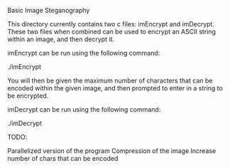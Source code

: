 Basic Image Steganography

This directory currently contains two c files: imEncrypt and imDecrypt. These two files when
combined can be used to encrypt an ASCII string within an image, and then decrypt it. 

imEncrypt can be run using the following command:

./imEncrypt <TIFF Image File>

You will then be given the maximum number of characters that can be encoded within the given image,
and then prompted to enter in a string to be encrypted.

imDecrypt can be run using the following command:

./imDecrypt <TIFF Image File>



TODO:

Parallelized version of the program
Compression of the image
Increase number of chars that can be encoded


